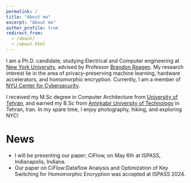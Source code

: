 ```yaml
---
permalink: /
title: "About me"
excerpt: "About me"
author_profile: true
redirect_from: 
  - /about/
  - /about.html
---
```


I am a Ph.D. candidate, studying Electrical and Computer engineering at [New York University](https://engineering.nyu.edu), advised by Professor [Brandon Reagen](https://engineering.nyu.edu/faculty/brandon-reagen). My research interest lie in the area of privacy-preserving machine learning, hardware accelerators, and homomorphic encryption. Currently, I am a member of [NYU Center for Cybersecurity](https://cyber.nyu.edu).

I received my M.Sc degree in Computer Architecture from [University of Tehran](https://ut.ac.ir/en), and earned my B.Sc from [Amirkabir University of Technology](https://ce.aut.ac.ir) in Tehran, Iran. In my spare time, I enjoy photography, hiking, and exploring NYC!
         

News
======
* I will be presenting our paper; CiFlow, on May 6th at ISPASS, Indianapolis, Indiana. 
* Our paper on CiFlow:Dataflow Analysis and Optimization of Key Switching for Homomorphic Encryption was accepted at ISPASS 2024.
